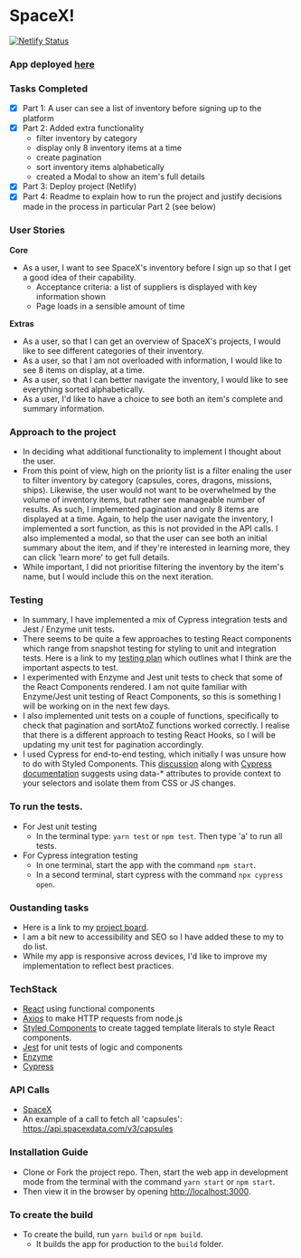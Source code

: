 # SpaceX!

[![Netlify Status](https://api.netlify.com/api/v1/badges/e5b3e1ef-d30d-4554-850f-92bf59dbaabe/deploy-status)](https://app.netlify.com/sites/relaxed-kepler-537814/deploys)

### App deployed [here](https://relaxed-kepler-537814.netlify.app/)

### Tasks Completed
- [x] Part 1: A user can see a list of inventory before signing up to the platform
- [x] Part 2: Added extra functionality
  - filter inventory by category
  - display only 8 inventory items at a time
  - create pagination
  - sort inventory items alphabetically
  - created a Modal to show an item's full details
- [x] Part 3: Deploy project (Netlify)
- [x] Part 4: Readme to explain how to run the project and justify decisions made in the process in particular Part 2 (see below)

### User Stories
**Core**
* As a user, I want to see SpaceX's inventory before I sign up so that I get a good idea of their capability. 
  - Acceptance criteria: a list of suppliers is displayed with key information shown
  - Page loads in a sensible amount of time

**Extras** 
* As a user, so that I can get an overview of SpaceX's projects, I would like to see different categories of their inventory.
* As a user, so that I am not overloaded with information, I would like to see 8 items on display, at a time. 
* As a user, so that I can better navigate the inventory, I would like to see everything sorted alphabetically. 
* As a user, I'd like to have a choice to see both an item's complete and summary information. 

### Approach to the project
- In deciding what additional functionality to implement I thought about the user. 
- From this point of view, high on the priority list is a filter enaling the user to filter inventory by category (capsules, cores, dragons, missions, ships). Likewise, the user would not want to be overwhelmed by the volume of inventory items, but rather see  manageable number of results. As such, I implemented pagination and only 8 items are displayed at a time. Again, to help the user navigate the inventory, I implemented a sort function, as this is not provided in the API calls. I also implemented a modal, so that the user can see both an initial summary about the item, and if they're interested in learning more, they can click 'learn more' to get full details. 
- While important, I did not prioritise filtering the inventory by the item's name, but I would include this on the next iteration. 

### Testing
- In summary, I have implemented a mix of Cypress integration tests and Jest / Enzyme unit tests.
- There seems to be quite a few approaches to testing React components which range from snapshot testing for styling to unit and integration tests. Here is a link to my [testing plan](https://github.com/Tracht/spacex-hooks/wiki/Testing) which outlines what I think are the important aspects to test. 
- I experimented with Enzyme and Jest unit tests to check that some of the React Components rendered. I am not quite familiar with Enzyme/Jest unit testing of React Components, so this is something I will be working on in the next few days.  
- I also implemented unit tests on a couple of functions, specifically to check that pagination and sortAtoZ functions worked correctly. I realise that there is a different approach to testing React Hooks, so I will be updating my unit test for pagination accordingly. 
- I used Cypress for end-to-end testing, which initially I was unsure how to do with Styled Components. This [discussion](https://github.com/cypress-io/cypress/issues/1212) along with [Cypress documentation](https://docs.cypress.io/guides/references/best-practices.html#Selecting-Elements) suggests using data-* attributes to provide context to your selectors and isolate them from CSS or JS changes. 

### To run the tests.
- For Jest unit testing
  - In the terminal type: `yarn test` or `npm test`. Then type 'a' to run all tests.
- For Cypress integration testing
  - In one terminal, start the app with the command `npm start`.
  - In a second terminal, start cypress with the command `npx cypress open`.

### Oustanding tasks
- Here is a link to my [project board](https://github.com/Tracht/spacex-hooks/projects/1).
- I am a bit new to accessibility and SEO so I have added these to my to do list.
- While my app is responsive across devices, I'd like to improve my implementation to reflect best practices. 

### TechStack 
- [React](https://github.com/facebook/create-react-app) using functional components
- [Axios](https://github.com/axios/axios) to make HTTP requests from node.js
- [Styled Components](https://styled-components.com) to create tagged template literals to style React components.
- [Jest](https://jestjs.io) for unit tests of logic and components
- [Enzyme](https://enzymejs.github.io/enzyme/)
- [Cypress](https://www.cypress.io)

### API Calls
- [SpaceX](https://docs.spacexdata.com)
- An example of a call to fetch all 'capsules': https://api.spacexdata.com/v3/capsules

### Installation Guide 
- Clone or Fork the project repo. Then, start the web app in development mode from the terminal with the command `yarn start` or `npm start`. 
- Then view it in the browser by opening [http://localhost:3000](http://localhost:3000).
  
### To create the build
- To create the build, run `yarn build` or `npm build`. 
  - It builds the app for production to the `build` folder. 
